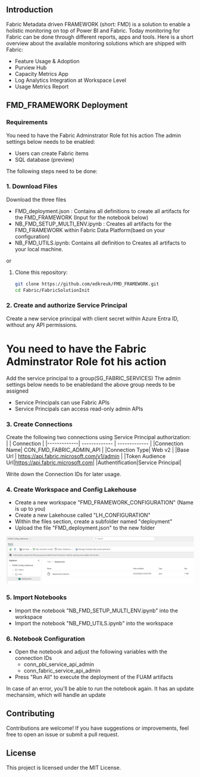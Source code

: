 ## Introduction

Fabric Metadata driven FRAMEWORK (short: FMD) is a solution to enable a holistic monitoring on top of Power BI and Fabric. 
Today monitoring for Fabric can be done through different reports, apps and tools. Here is a short overview about the available monitoring solutions which are shipped with Fabric:
- Feature Usage & Adoption
- Purview Hub
- Capacity Metrics App
- Log Analytics Integration at Workspace Level
- Usage Metrics Report



## FMD_FRAMEWORK Deployment

### Requirements

You need to have the Fabric Adminstrator Role fot his action
The admin settings below needs to be enabled:
- Users can create Fabric items
- SQL database (preview)​



The following steps need to be done:

### 1. Download Files

Download the three files 
- FMD_deployment.json : Contains all definitions to create all artifacts for the FMD_FRAMEWORK (Input for the notebook below)
- NB_FMD_SETUP_MULTI_ENV.ipynb : Creates all artifacts for the FMD_FRAMEWORK within Fabric Data Platform(baed on your configuration)
- NB_FMD_UTILS.ipynb: Contains all definition to Creates all artifacts
to your local machine.

or 

1. Clone this repository:
   ```bash
   git clone https://github.com/edkreuk/FMD_FRAMEWORK.git
   cd Fabric/FabricSolutionInit
   ```


### 2. Create and authorize Service Principal

Create a new service principal with client secret within Azure Entra ID, without any API permissions. 


# You need to have the Fabric Adminstrator Role fot his action
Add the service principal to a group(SG_FABRIC_SERVICES) 
The admin settings below needs to be enabledand the above group needs to be assigned
- Service Principals can use Fabric APIs
- Service Principals can access read-only admin APIs





### 3. Create Connections

Create the following two connections using Service Principal authorization:
| | Connection |
|-------------| ------------- | ------------- |
|Connection Name| CON_FMD_FABRIC_ADMIN_API  |
|Connection Type|  Web v2  |
|Base Url  | https://api.fabric.microsoft.com/v1/admin  |
|Token Audience Url|https://api.fabric.microsoft.com|
|Authentification|Service Principal|

Write down the Connection IDs for later usage.


### 4. Create Workspace and Config Lakehouse

- Create a new workspace "FMD_FRAMEWORK_CONFIGURATION" (Name is up to you)
- Create a new Lakehouse called "LH_CONFIGURATION"
- Within the files section, create a subfolder named "deployment"
- Upload the file "FMD_deployment.json" to the new folder

![image](https://github.com/GT-Analytics/fuam-basic/blob/main/assets/fuam_basic_add_deployment_file.png)


### 5. Import Notebooks

- Import the notebook "NB_FMD_SETUP_MULTI_ENV.ipynb" into the workspace
- Import the notebook "NB_FMD_UTILS.ipynb" into the workspace


### 6. Notebook Configuration
- Open the notebook and adjust the following variables with the connection IDs
  - conn_pbi_service_api_admin
  - conn_fabric_service_api_admin
-  Press "Run All" to execute the deployment of the FUAM artifacts

In case of an error, you'll be able to run the notebook again. It has an update mechansim, which will handle an update










## Contributing

Contributions are welcome! If you have suggestions or improvements, feel free to open an issue or submit a pull request.

## License

This project is licensed under the MIT License.